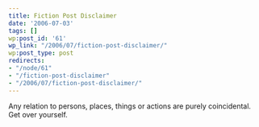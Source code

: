 ```yaml
---
title: Fiction Post Disclaimer
date: '2006-07-03'
tags: []
wp:post_id: '61'
wp_link: "/2006/07/fiction-post-disclaimer/"
wp:post_type: post
redirects:
- "/node/61"
- "/fiction-post-disclaimer"
- "/2006/07/fiction-post-disclaimer/"
---
```


Any relation to persons, places, things or actions are purely coincidental. Get over yourself.
